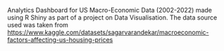 Analytics Dashboard for US Macro-Economic Data (2002-2022) made using R Shiny as part of a project on Data Visualisation. The data source used was taken from https://www.kaggle.com/datasets/sagarvarandekar/macroeconomic-factors-affecting-us-housing-prices 
